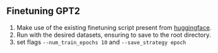 ## Finetuning GPT2

1. Make use of the existing finetuning script present from [huggingface](https://github.com/huggingface/transformers/blob/main/examples/pytorch/language-modeling/run_clm.py). 
2. Run with the desired datasets, ensuring to save to the root directory.
3. set flags ```--num_train_epochs 10``` and ```--save_strategy epoch```